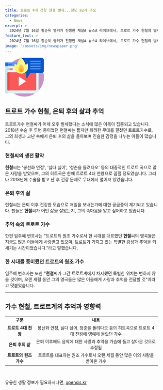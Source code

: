```yaml
---
title: 트로트 4대 천왕 현철 별세...향년 82세 추모
categories:
  - News
excerpt: >
  2024년 7월 16일 황순욱 앵커가 진행한 채널A 뉴스A 라이브에서, 트로트 가수 현철의 별세 소식과 그의 생전 활동, 최근 활동 부재에 대한 이야기가 다뤄졌다. 구자홍 동아일보 신동아팀 차장은 현철이 2018년 수술 후 건강 이슈로 활동을 중단했고, 신동아가 수도권과 지방 지역의 시장과 간단히 지나가면서 이야기하기가 괜히 하네, 이게 정치가 되나?, 규제는 꼙꼙 이게 옳을까? 이게 현명한걸까? 하는 생각의 성격이지 않았냐? 하는 강력한 사실 당신경마는 이 황당한 정책을 채택해왔다.
feature_text: >
  2024년 7월 16일 황순욱 앵커가 진행한 채널A 뉴스A 라이브에서, 트로트 가수 현철의 별세 소식과 그의 생전 활동, 최근 활동 부재에 대한 이야기가 다뤄졌다. 구자홍 동아일보 신동아팀 차장은 현철이 2018년 수술 후 건강 이슈로 활동을 중단했고, 신동아가 수도권과 지방 지역의 시장과 간단히 지나가면서 이야기하기가 괜히 하네, 이게 정치가 되나?, 규제는 꼙꼙 이게 옳을까? 이게 현명한걸까? 하는 생각의 성격이지 않았냐? 하는 강력한 사실 당신경마는 이 황당한 정책을 채택해왔다.
image: '/assets/img/newspaper.png'
---
```


<p><img src="/assets/img/news.png" alt="rentncar 속보" /></p>

<h2 data-ke-size="size26">트로트 가수 현철, 은퇴 후의 삶과 추억</h2>

<p data-ke-size="size16">트로트가수 현철씨가 어제 오후 별세했다는 소식에 많은 이목이 집중되고 있습니다. 2018년 수술 후 투병 중이었던 현철씨는 짧지만 화려한 무대를 펼쳤던 트로트가수로, 그의 희생과 고난 속에서 은퇴 후의 삶을 돌아보며 진솔한 감정을 나누는 이들이 많습니다.</p>

<h3 data-ke-size="size24">현철씨의 생전 활약</h3>

<p data-ke-size="size16"><b>현철</b>씨는 '봉선화 연정', '싫다 싫어', '청춘을 돌려다오' 등의 대중적인 트로트 곡으로 많은 사랑을 받았으며, 그의 히트곡은 한때 트로트 4대 천왕으로 꼽힐 정도였습니다. 그러나 2018년에 수술을 받고 난 후 건강 문제로 무대에서 멀어져 있었습니다.</p>

<h3 data-ke-size="size24">은퇴 후의 삶</h3>

<p data-ke-size="size16">현철씨는 은퇴 이후 건강한 모습으로 매일을 보내는가에 대한 궁금증이 제기되고 있습니다. 팬들은 <b>현철</b>씨가 어떤 삶을 살았는지, 그의 속마음을 알고 싶어하고 있습니다.</p>

<h3 data-ke-size="size24">추억 속의 트로트 가수</h3>

<p data-ke-size="size16">한편 임주혜 변호사는 "트로트의 원조 가수로서 한 시대를 대표했던 <b>현철</b>씨의 명곡들은 지금도 많은 이들에게 사랑받고 있으며, 트로트가 가지고 있는 특별한 감성과 추억을 되새기는 시간이었습니다."라고 말했습니다.</p>

<h3 data-ke-size="size24">한 시대를 풍미했던 트로트의 원조 가수</h3>

<p data-ke-size="size16">임주혜 변호사는 또한 "<b>현철</b>씨가 그간 트로트계에서 차지했던 특별한 위치는 변하지 않을 것이며, 오랜 세월 동안 그의 명곡들은 많은 이들에게 사랑과 추억을 전달할 것"이라고 덧붙였습니다.</p>

<hr>

<h2 data-ke-size="size26">가수 현철, 트로트계의 추억과 영향력</h2>

<table>
  <tr>
    <td style="text-align: center; height: 17px;"><b>구분</b></td>
    <td style="text-align: center; height: 17px;"><b>내용</b></td>
  </tr>
  <tr>
    <td style="text-align: center; height: 17px;"><b>트로트 4대 천왕</b></td>
    <td style="text-align: center; height: 17px;">봉선화 연정, 싫다 싫어, 청춘을 돌려다오 등의 히트곡으로 트로트 4대 천왕에 영예에 올랐던 가수</td>
  </tr>
  <tr>
    <td style="text-align: center; height: 17px;"><b>은퇴 후의 삶</b></td>
    <td style="text-align: center; height: 17px;">은퇴 이후에도 음악에 대한 사랑과 추억을 가슴에 품고 살아온 것으로 추정됨</td>
  </tr>
  <tr>
    <td style="text-align: center; height: 17px;"><b>트로트의 원조 가수</b></td>
    <td style="text-align: center; height: 17px;">트로트를 대표하는 원조 가수로서 오랜 세월 동안 많은 이의 사랑을 받아온 가수</td>
  </tr>
</table>

<p data-ke-size="size16">&nbsp;</p>
유용한 생활 정보가 필요하시다면, <a href="https://opensis.kr" rel="dofollow">opensis.kr</a>


